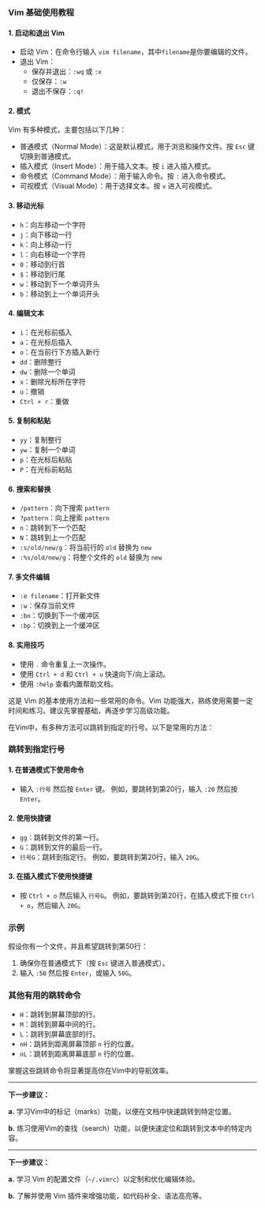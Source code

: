
### Vim 基础使用教程

#### 1. 启动和退出 Vim

- 启动 Vim：在命令行输入 `vim filename`，其中`filename`是你要编辑的文件。
- 退出 Vim：
  - 保存并退出：`:wq` 或 `:x`
  - 仅保存：`:w`
  - 退出不保存：`:q!`

#### 2. 模式

Vim 有多种模式，主要包括以下几种：

- 普通模式（Normal Mode）：这是默认模式，用于浏览和操作文件。按 `Esc` 键切换到普通模式。
- 插入模式（Insert Mode）：用于插入文本。按 `i` 进入插入模式。
- 命令模式（Command Mode）：用于输入命令。按 `:` 进入命令模式。
- 可视模式（Visual Mode）：用于选择文本。按 `v` 进入可视模式。

#### 3. 移动光标

- `h`：向左移动一个字符
- `j`：向下移动一行
- `k`：向上移动一行
- `l`：向右移动一个字符
- `0`：移动到行首
- `$`：移动到行尾
- `w`：移动到下一个单词开头
- `b`：移动到上一个单词开头

#### 4. 编辑文本

- `i`：在光标前插入
- `a`：在光标后插入
- `o`：在当前行下方插入新行
- `dd`：删除整行
- `dw`：删除一个单词
- `x`：删除光标所在字符
- `u`：撤销
- `Ctrl + r`：重做

#### 5. 复制和粘贴

- `yy`：复制整行
- `yw`：复制一个单词
- `p`：在光标后粘贴
- `P`：在光标前粘贴

#### 6. 搜索和替换

- `/pattern`：向下搜索 `pattern`
- `?pattern`：向上搜索 `pattern`
- `n`：跳转到下一个匹配
- `N`：跳转到上一个匹配
- `:s/old/new/g`：将当前行的 `old` 替换为 `new`
- `:%s/old/new/g`：将整个文件的 `old` 替换为 `new`

#### 7. 多文件编辑

- `:e filename`：打开新文件
- `:w`：保存当前文件
- `:bn`：切换到下一个缓冲区
- `:bp`：切换到上一个缓冲区

#### 8. 实用技巧

- 使用 `.` 命令重复上一次操作。
- 使用 `Ctrl + d` 和 `Ctrl + u` 快速向下/向上滚动。
- 使用 `:help` 查看内置帮助文档。

这是 Vim 的基本使用方法和一些常用的命令。Vim 功能强大，熟练使用需要一定时间和练习。建议先掌握基础，再逐步学习高级功能。

在Vim中，有多种方法可以跳转到指定的行号。以下是常用的方法：

### 跳转到指定行号

#### 1. 在普通模式下使用命令
- 输入 `:行号` 然后按 `Enter` 键。
  例如，要跳转到第20行，输入 `:20` 然后按 `Enter`。

#### 2. 使用快捷键
- `gg`：跳转到文件的第一行。
- `G`：跳转到文件的最后一行。
- `行号G`：跳转到指定行。
  例如，要跳转到第20行，输入 `20G`。

#### 3. 在插入模式下使用快捷键
- 按 `Ctrl + o` 然后输入 `行号G`。
  例如，要跳转到第20行，在插入模式下按 `Ctrl + o`，然后输入 `20G`。

### 示例
假设你有一个文件，并且希望跳转到第50行：
1. 确保你在普通模式下（按 `Esc` 键进入普通模式）。
2. 输入 `:50` 然后按 `Enter`，或输入 `50G`。

### 其他有用的跳转命令
- `H`：跳转到屏幕顶部的行。
- `M`：跳转到屏幕中间的行。
- `L`：跳转到屏幕底部的行。
- `nH`：跳转到距离屏幕顶部 `n` 行的位置。
- `nL`：跳转到距离屏幕底部 `n` 行的位置。

掌握这些跳转命令将显著提高你在Vim中的导航效率。

---

**下一步建议：**

**a.** 学习Vim中的标记（marks）功能，以便在文档中快速跳转到特定位置。

**b.** 练习使用Vim的查找（search）功能，以便快速定位和跳转到文本中的特定内容。

---

**下一步建议：**

**a.** 学习 Vim 的配置文件（`~/.vimrc`）以定制和优化编辑体验。

**b.** 了解并使用 Vim 插件来增强功能，如代码补全、语法高亮等。
